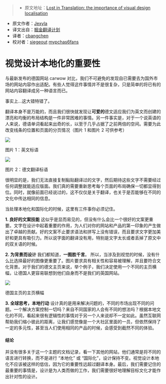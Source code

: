 > * 原文地址：[Lost in Translation: the importance of visual design localisation](https://medium.com/carwow-product-engineering/lost-in-translation-the-importance-of-visual-design-localisation-b75586eec030#.i73b3ayad)
* 原文作者：[Jexyla](https://medium.com/@jexyla)
* 译文出自：[掘金翻译计划](https://github.com/xitu/gold-miner)
* 译者：[cbangchen](https://github.com/cbangchen)
* 校对者：[siegeout](https://github.com/siegeout) [mypchas6fans](https://github.com/mypchas6fans)

# 视觉设计本地化的重要性

与最新发布的德国网站 carwow 对比，我们不可避免的发现自已需要去为国外市场的网站内容作出适配。有些人觉得这件事情并不是很复杂，只是简单的将已有的网站内容翻译成另一种语言而已。

事实上...这大错特错了。

翻译本身不是万能的，而且我们很快就发现让**可爱的**德文适应我们为英文而创建的漂亮和均衡的布局结构是一件非常困难的事情。另一件事实是，对于一个说英语的人来说，德语单词看起来出奇的长，以至于几乎占据了之前两倍的空间。需要为此改变线条的位置和页面的分页情况（图片 1 和图片 2 可供参考）

![](https://cdn-images-1.medium.com/max/1600/1*uBAFNluIlJcBY7KaRc-ewg.png)

图片 1：英文标语

![](http://ac-Myg6wSTV.clouddn.com/7305f2176f86d22e0272.png)


图片 2：德文翻译标语

很明显的是，我们无法直接复制黏贴翻译过的文字，然后期待这些文字不需要经过任何调整就能适应版面。我们真的需要重新思考每个页面的布局确保一切都显得到位。同时，就像前面已经说过的，这不仅仅是关于翻译，也关于是否能够在不同的文化中传达相同的信息。

当处理本地化和国际化的时候，这里有三件事你必须记住。

**1\. 良好的文案技能** 这似乎是显而易见的，但没有什么会比一个很好的文案更重要。文字在设计中起着重要的作用，为人们对你的网站和产品的第一印象的产生做出了卓越的贡献。好的文案不止要求语法和拼写上没有错误，而且要求文字更加美好和更具有吸引力。所以说字面的翻译没有用，特别是文字太长或者丢掉了原文中的双关语的时候。

**2\. 为背景而设计** 我们都知道，**一图胜千言**。 所以，当涉及到视觉的时候，没有什么比选择最好的图像更重要了。图片要求具有相关性和容易被理解，并且要符合文化背景。对于我们的德文主页来说，举个例子，我们决定使用一个不同的主页横幅，让德国人更容易联想到他们自身而不是我们的英国网站。

![](http://ac-Myg6wSTV.clouddn.com/f3ccc405db38b7fd7905.jpeg)

德国主页的主页横幅

**3\. 全球思考，本地行动** 设计真的是用来解决问题的，不同的市场出现不同的问题。一个解决方案控制一切吗？来自不同国家的人会有不同的想法吗？根据本地文化的不同，看起来很有逻辑性的事情对于另一个人来说却不一定如此。虽然互联网帮助我们缩小彼此的距离，让我们感觉像是一个大社区里面的一员，但依然保持了一定的多元性，甚至当人们使用相同的产品的时候，会感受到截然不同的体验。

#### 结论

并没有很多关于这一个主题的文档记录，看一下其他的网站，他们通常是将不同的语言进行转换，而不是进行 “本地化” 或 “国际化”，设计保持不变。视觉设计本地化不应该被这样的低估，因为它的重要性远超过翻译本身。最后，我们需要记住的最重要的事情是，设计是为人类而做的工作，我们需要很好地理解目标文化才能作出针对性的设计。
